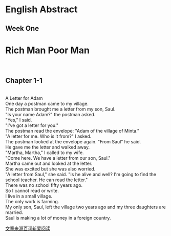 English Abstract
================
Week One
--------
<h1>Rich Man Poor Man</h1><br>
<h2>Chapter 1-1</h2><br>
    A Letter for Adam<br>
    One day a postman came to my village.<br>
    The postman brought me a letter from my son, Saul.<br>
    "Is your name Adam?" the postman asked.<br>
    "Yes," I said.<br>
    "I've got a letter for you."<br>
    The postman read the envelope: "Adam of the village of Minta."<br>
    "A letter for me. Who is it from?" I asked.<br>
    The postman looked at the envelope again. "From Saul" he said.<br>
    He gave me the letter and walked away.<br>
    "Martha, Martha," I called to my wife.<br>
    "Come here. We have a letter from our son, Saul."<br>
    Martha came out and looked at the letter.<br>
    She was excited but she was also worried.<br>
    "A letter from Saul," she said. "Is he alive and well? I'm going to find the school teacher. He can read the letter."<br>
    There was no school fifty years ago.<br>
    So I cannot read or write.<br>
    I live in a small village.<br>
    The only work is farming.<br>
    My only son, Saul, left the village two years ago and my three daughters are married.<br>
    Saul is making a lot of money in a foreign country.<br>

[文章来源百词斩爱阅读](https://ireading.baicizhan.com/react_reading/reading/article/506?buid=2034348961)
